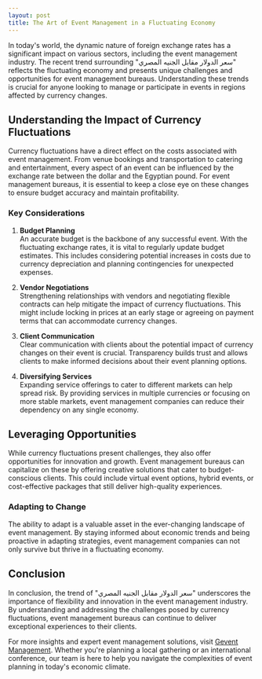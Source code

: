 ```yaml
---
layout: post
title: The Art of Event Management in a Fluctuating Economy
---
```



In today's world, the dynamic nature of foreign exchange rates has a significant impact on various sectors, including the event management industry. The recent trend surrounding "سعر الدولار مقابل الجنيه المصري" reflects the fluctuating economy and presents unique challenges and opportunities for event management bureaus. Understanding these trends is crucial for anyone looking to manage or participate in events in regions affected by currency changes.

## Understanding the Impact of Currency Fluctuations

Currency fluctuations have a direct effect on the costs associated with event management. From venue bookings and transportation to catering and entertainment, every aspect of an event can be influenced by the exchange rate between the dollar and the Egyptian pound. For event management bureaus, it is essential to keep a close eye on these changes to ensure budget accuracy and maintain profitability.

### Key Considerations

1. **Budget Planning**  
   An accurate budget is the backbone of any successful event. With the fluctuating exchange rates, it is vital to regularly update budget estimates. This includes considering potential increases in costs due to currency depreciation and planning contingencies for unexpected expenses.

2. **Vendor Negotiations**  
   Strengthening relationships with vendors and negotiating flexible contracts can help mitigate the impact of currency fluctuations. This might include locking in prices at an early stage or agreeing on payment terms that can accommodate currency changes.

3. **Client Communication**  
   Clear communication with clients about the potential impact of currency changes on their event is crucial. Transparency builds trust and allows clients to make informed decisions about their event planning options.

4. **Diversifying Services**  
   Expanding service offerings to cater to different markets can help spread risk. By providing services in multiple currencies or focusing on more stable markets, event management companies can reduce their dependency on any single economy.

## Leveraging Opportunities

While currency fluctuations present challenges, they also offer opportunities for innovation and growth. Event management bureaus can capitalize on these by offering creative solutions that cater to budget-conscious clients. This could include virtual event options, hybrid events, or cost-effective packages that still deliver high-quality experiences.

### Adapting to Change

The ability to adapt is a valuable asset in the ever-changing landscape of event management. By staying informed about economic trends and being proactive in adapting strategies, event management companies can not only survive but thrive in a fluctuating economy.

## Conclusion

In conclusion, the trend of "سعر الدولار مقابل الجنيه المصري" underscores the importance of flexibility and innovation in the event management industry. By understanding and addressing the challenges posed by currency fluctuations, event management bureaus can continue to deliver exceptional experiences to their clients.

For more insights and expert event management solutions, visit [Gevent Management](https://geventm.com/). Whether you're planning a local gathering or an international conference, our team is here to help you navigate the complexities of event planning in today's economic climate.